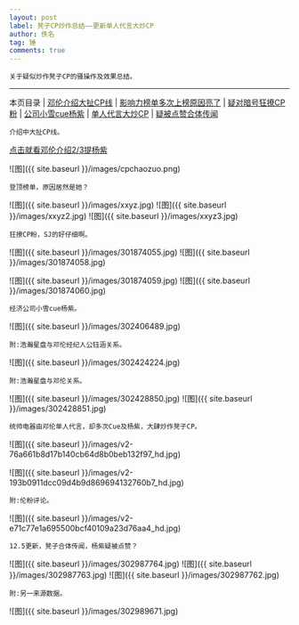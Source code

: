 ```yaml
---
layout: post
label: 凳子CP炒作总结——更新单人代言大炒CP
author: 佚名
tag: 锤
comments: true
---
```


    关于疑似炒作凳子CP的骚操作及效果总结。

---

本页目录 \| [邓伦介绍大扯CP线](#dxjja) \| [影响力榜单多次上榜原因亮了](#dxjjb) \| [疑对暗号狂撩CP粉](#dxjjc) \| [公司小雪cue杨紫](#dxjjd) \| [单人代言大炒CP](#dxjje) \| [疑被点赞合体传闻](#dxjjf)


<a class="anchor" name="dxjja"></a>

    介绍中大扯CP线。

[点击就看邓伦介绍2/3提杨紫](http://t.cn/EhoTM4y?m=4291688333189717&u=6080414928)

![图]({{ site.baseurl }}/images/cpchaozuo.png)

<a class="anchor" name="dxjjb"></a>

    登顶榜单，原因居然是她？


![图]({{ site.baseurl }}/images/xxyz.jpg)
![图]({{ site.baseurl }}/images/xxyz2.jpg)
![图]({{ site.baseurl }}/images/xxyz3.jpg)


<a class="anchor" name="dxjjc"></a>

    狂撩CP粉，SJ的好仔细啊。


![图]({{ site.baseurl }}/images/301874055.jpg)
![图]({{ site.baseurl }}/images/301874058.jpg)

![图]({{ site.baseurl }}/images/301874059.jpg)
![图]({{ site.baseurl }}/images/301874060.jpg)


<a class="anchor" name="dxjjd"></a>

    经济公司小雪cue杨紫。

![图]({{ site.baseurl }}/images/302406489.jpg)
    
    附:浩瀚星盘与邓伦经纪人公钰涵关系。

![图]({{ site.baseurl }}/images/302424224.jpg)

    
    附:浩瀚星盘与邓伦关系。
    
![图]({{ site.baseurl }}/images/302428850.jpg)
![图]({{ site.baseurl }}/images/302428851.jpg)


<a class="anchor" name="dxjje"></a>

    统帅电器由邓伦单人代言，却多次Cue及杨紫，大肆炒作凳子CP。
    
![图]({{ site.baseurl }}/images/v2-76a661b8d17b140cb64d8b0beb132f97_hd.jpg)

![图]({{ site.baseurl }}/images/v2-193b0911dcc09d4b9d869694132760b7_hd.jpg)

    附:伦粉评论。

![图]({{ site.baseurl }}/images/v2-e71c77e1a695500bcf40109a23d76aa4_hd.jpg)

<a class="anchor" name="dxjjf"></a>

    12.5更新，凳子合体传闻，杨紫疑被点赞？


![图]({{ site.baseurl }}/images/302987764.jpg)
![图]({{ site.baseurl }}/images/302987763.jpg)
![图]({{ site.baseurl }}/images/302987762.jpg)

    
    附:另一来源数据。
    
![图]({{ site.baseurl }}/images/302989671.jpg)